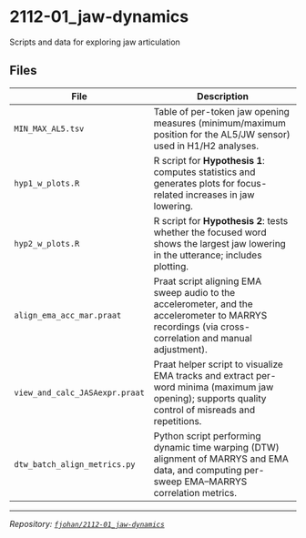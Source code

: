 # 2112-01_jaw-dynamics

Scripts and data for exploring jaw articulation

## Files

| File | Description |
|------|--------------|
| `MIN_MAX_AL5.tsv` | Table of per-token jaw opening measures (minimum/maximum position for the AL5/JW sensor) used in H1/H2 analyses. |
| `hyp1_w_plots.R` | R script for **Hypothesis 1**: computes statistics and generates plots for focus-related increases in jaw lowering. |
| `hyp2_w_plots.R` | R script for **Hypothesis 2**: tests whether the focused word shows the largest jaw lowering in the utterance; includes plotting. |
| `align_ema_acc_mar.praat` | Praat script aligning EMA sweep audio to the accelerometer, and the accelerometer to MARRYS recordings (via cross-correlation and manual adjustment). |
| `view_and_calc_JASAexpr.praat` | Praat helper script to visualize EMA tracks and extract per-word minima (maximum jaw opening); supports quality control of misreads and repetitions. |
| `dtw_batch_align_metrics.py` | Python script performing dynamic time warping (DTW) alignment of MARRYS and EMA data, and computing per-sweep EMA–MARRYS correlation metrics. |

---

*Repository: [`fjohan/2112-01_jaw-dynamics`](https://github.com/fjohan/2112-01_jaw-dynamics)*

